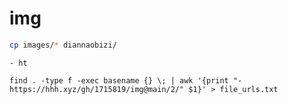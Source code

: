 # img
```bash
cp images/* diannaobizi/
```
```
- ht
```
```
find . -type f -exec basename {} \; | awk '{print "- https://hhh.xyz/gh/1715819/img@main/2/" $1}' > file_urls.txt
```
